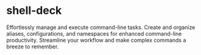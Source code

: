 # shell-deck
Effortlessly manage and execute command-line tasks. Create and organize aliases, configurations, and namespaces for enhanced command-line productivity. Streamline your workflow and make complex commands a breeze to remember.
